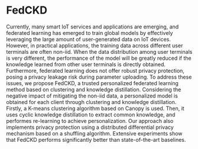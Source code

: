 # FedCKD
Currently, many smart IoT services and applications are emerging, and federated learning has emerged to train global models by effectively leveraging the large amount of user-generated data on IoT devices. However, in practical applications, the training data across different user terminals are often non-iid. When the data distribution among user terminals is very different, the performance of the model will be greatly reduced if the knowledge learned from other user terminals is directly obtained. Furthermore, federated learning does not offer robust privacy protection, posing a privacy leakage risk during parameter uploading. To address these issues, we propose FedCKD, a trusted personalized federated learning method based on clustering and knowledge distillation. Considering the negative impact of mitigating the non-iid data, a personalized model is obtained for each client through clustering and knowledge distillation. Firstly, a K-means clustering algorithm based on Canopy is used. Then, it uses cyclic knowledge distillation to extract common knowledge, and performes re-learning to achieve personalization. Our approach also implements privacy protection using a distributed differential privacy mechanism based on a shuffling algorithm. Extensive experiments show that FedCKD performs significantly better than state-of-the-art baselines.
